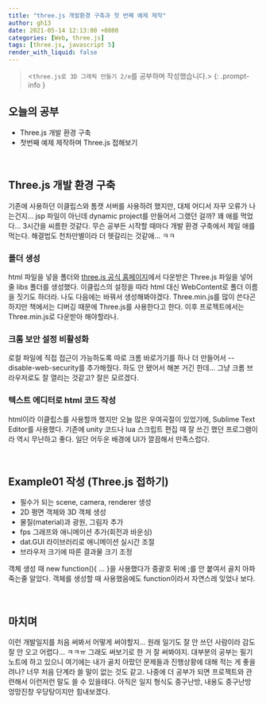 ```yaml
---
title: "three.js 개발환경 구축과 첫 번째 예제 제작"
author: gh13
date: 2021-05-14 12:13:00 +0800
categories: [Web, three.js]
tags: [three.js, javascript 5]
render_with_liquid: false
---
```


> <`three.js로 3D 그래픽 만들기 2/e`를 공부하며 작성했습니다.>
{: .prompt-info }

## 오늘의 공부

- Three.js 개발 환경 구축
- 첫번째 예제 제작하며 Three.js 접해보기  

<br/>

## Three.js 개발 환경 구축

기존에 사용하던 이클립스와 톰캣 서버를 사용하려 했지만, 대체 어디서 자꾸 오류가 나는건지... jsp 파일이 아닌데 dynamic project를 만들어서 그랬던 걸까? 꽤 애를 먹었다... 3시간을 씨름한 것같다. 무슨 공부든 시작할 때마다 개발 환경 구축에서 제일 애를 먹는다. 해결법도 천차만별이라 더 헷갈리는 것같애... ㅋㅋ

### 폴더 생성

html 파일을 넣을 폴더와 [three.js 공식 홈페이지](https://threejs.org/)에서 다운받은 Three.js 파일을 넣어줄 libs 폴더를 생성했다. 이클립스의 설정을 따라 html 대신 WebContent로 폴더 이름을 짓기도 하더라. 나도 다음에는 바꿔서 생성해봐야겠다. Three.min.js를 많이 쓴다곤 하지만 책에서는 디버깅 때문에 Three.js를 사용한다고 한다. 이후 프로젝트에서는 Three.min.js로 다운받아 해야할라나.

### 크롬 보안 설정 비활성화

로컬 파일에 직접 접근이 가능하도록 따로 크롬 바로가기를 하나 더 만들어서 --disable-web-security를 추가해줬다. 하도 안 됐어서 해본 거긴 한데... 그냥 크롬 브라우저로도 잘 열리는 것같고? 잘은 모르겠다.

### 텍스트 에디터로 html 코드 작성

html이라 이클립스를 사용할까 했지만 오늘 많은 우여곡절이 있었기에, Sublime Text Editor를 사용했다. 기존에 unity 코드나 lua 스크립트 편집 때 잘 쓰긴 했던 프로그램이라 역시 무난하고 좋다. 일단 어두운 배경에 UI가 깔끔해서 만족스럽다.

<br/>

## Example01 작성 (Three.js 접하기)

- 필수가 되는 scene, camera, renderer 생성
- 2D 평면 객체와 3D 객체 생성
- 물질(material)과 광원, 그림자 추가
- fps 그래프와 애니메이션 추가(회전과 바운싱)
- dat.GUI 라이브러리로 애니메이션 실시간 조절
- 브라우저 크기에 따른 결과물 크기 조정  

객체 생성 때 new function(){ ... }을 사용했다가 중괄호 뒤에 ;를 안 붙여서 골치 아파 죽는줄 알았다. 객체를 생성할 때 사용했음에도 function이라서 자연스레 잊었나 보다. 

<br/>

## 마치며

이런 개발일지를 처음 써봐서 어떻게 써야할지... 원래 일기도 잘 안 쓰던 사람이라 감도 잘 안 오고 어렵다... ㅋㅋㅠ 그래도 써보기로 한 거 잘 써봐야지. 대부분의 공부는 필기노트에 하고 있으니 여기에는 내가 골치 아팠던 문제들과 진행상황에 대해 적는 게 좋을려나? 너무 처음 단계라 쓸 말이 없는 것도 같고. 나중에 더 공부가 되면 프로젝트와 관련해서 이런저런 말도 쓸 수 있을테다. 아직은 일지 형식도 중구난방, 내용도 중구난방 엉망진창 우당탕이지만 힘내보겠다.
 
